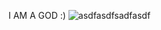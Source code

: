 I AM A GOD :)
![asdfasdfsadfasdf](https://user-images.githubusercontent.com/71678541/137262562-fc1408f9-31ae-47bb-8862-0f3a6e22ec05.gif)
